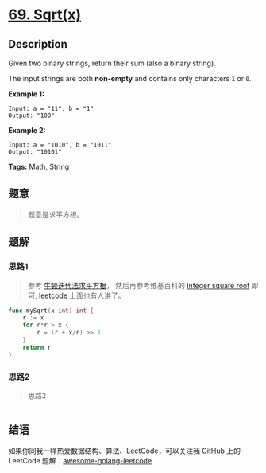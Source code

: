 # [69. Sqrt(x)][title]

## Description

Given two binary strings, return their sum (also a binary string).

The input strings are both **non-empty** and contains only characters `1` or `0`.

**Example 1:**

```
Input: a = "11", b = "1"
Output: "100"
```

**Example 2:**

```
Input: a = "1010", b = "1011"
Output: "10101"
```

**Tags:** Math, String

## 题意
>题意是求平方根。

## 题解

### 思路1
> 参考 [牛顿迭代法求平方根](https://wenku.baidu.com/view/6b74c622bcd126fff7050bfe.html)，
然后再参考维基百科的 [Integer square root](https://en.wikipedia.org/wiki/Integer_square_root#Using_only_integer_division) 即可,
[leetcode](https://leetcode.com/problems/sqrtx/discuss/25057/3-4-short-lines-Integer-Newton-Every-Language) 上面也有人讲了。

```go
func mySqrt(x int) int {
	r := x
	for r*r > x {
		r = (r + x/r) >> 1
	}
	return r
}
```

### 思路2
> 思路2
```go

```

## 结语

如果你同我一样热爱数据结构、算法、LeetCode，可以关注我 GitHub 上的 LeetCode 题解：[awesome-golang-leetcode][me]

[title]: https://leetcode.com/problems/sqrtx/description/
[me]: https://github.com/kylesliu/awesome-golang-algorithm
